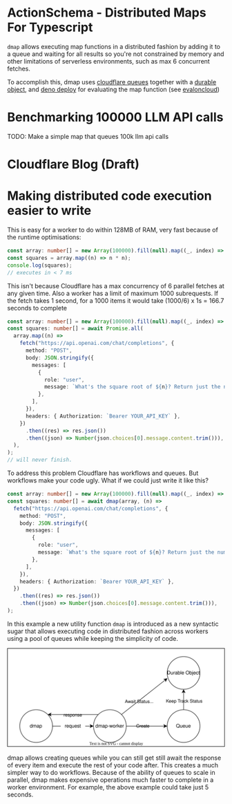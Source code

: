 # ActionSchema - Distributed Maps For Typescript

`dmap` allows executing map functions in a distributed fashion by adding it to a queue and waiting for all results so you're not constrained by memory and other limitations of serverless environments, such as max 6 concurrent fetches.

To accomplish this, dmap uses [cloudflare queues](https://developers.cloudflare.com/queues/) together with a [durable object](https://developers.cloudflare.com/durable-objects/), and [deno deploy](https://deno.com/deploy) for evaluating the map function (see [evaloncloud](https://github.com/CodeFromAnywhere/evaloncloud))

# Benchmarking 100000 LLM API calls

TODO: Make a simple map that queues 100k llm api calls

# Cloudflare Blog (Draft)

# Making distributed code execution easier to write

This is easy for a worker to do within 128MB of RAM, very fast because of the runtime optimisations:

```ts
const array: number[] = new Array(100000).fill(null).map((_, index) => index);
const squares = array.map((n) => n * n);
console.log(squares);
// executes in < 7 ms
```

This isn't because Cloudflare has a max concurrency of 6 parallel fetches at any given time. Also a worker has a limit of maximum 1000 subrequests. If the fetch takes 1 second, for a 1000 items it would take (1000/6) x 1s = 166.7 seconds to complete

```ts
const array: number[] = new Array(100000).fill(null).map((_, index) => index);
const squares: number[] = await Promise.all(
  array.map((n) =>
    fetch("https://api.openai.com/chat/completions", {
      method: "POST",
      body: JSON.stringify({
        messages: [
          {
            role: "user",
            message: `What's the square root of ${n}? Return just the number`,
          },
        ],
      }),
      headers: { Authorization: `Bearer YOUR_API_KEY` },
    })
      .then((res) => res.json())
      .then((json) => Number(json.choices[0].message.content.trim())),
  ),
);
// will never finish.
```

To address this problem Cloudflare has workflows and queues. But workflows make your code ugly. What if we could just write it like this?

```ts
const array: number[] = new Array(100000).fill(null).map((_, index) => index);
const squares: number[] = await dmap(array, (n) =>
  fetch("https://api.openai.com/chat/completions", {
    method: "POST",
    body: JSON.stringify({
      messages: [
        {
          role: "user",
          message: `What's the square root of ${n}? Return just the number`,
        },
      ],
    }),
    headers: { Authorization: `Bearer YOUR_API_KEY` },
  })
    .then((res) => res.json())
    .then((json) => Number(json.choices[0].message.content.trim())),
);
```

In this example a new utility function `dmap` is introduced as a new syntactic sugar that allows executing code in distributed fashion across workers using a pool of queues while keeping the simplicity of code.

![](dmap.drawio.svg)

dmap allows creating queues while you can still get still await the response of every item and execute the rest of your code after. This creates a much simpler way to do workflows. Because of the ability of queues to scale in parallel, dmap makes expensive operations much faster to complete in a worker environment. For example, the above example could take just 5 seconds.
